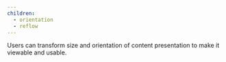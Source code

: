 ```yaml
---
children:
  - orientation
  - reflow
---
```


Users can transform size and orientation of content presentation to make it viewable and usable.
